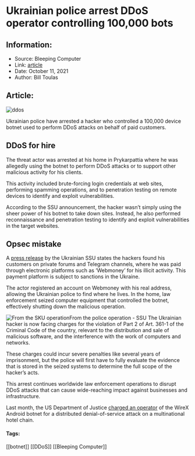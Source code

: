 # Ukrainian police arrest DDoS operator controlling 100,000 bots
### 

## Information:
+ Source: Bleeping Computer
+ Link: [article](https://www.bleepingcomputer.com/news/security/ukrainian-police-arrest-ddos-operator-controlling-100-000-bots/)
+ Date: October 11, 2021
+ Author: Bill Toulas


## Article:
![ddos](https://www.bleepstatic.com/content/hl-images/2021/01/23/ddos-header.jpg?rand=483397777)


Ukrainian police have arrested a hacker who controlled a 100,000 device botnet used to perform DDoS attacks on behalf of paid customers.


DDoS for hire
-------------


The threat actor was arrested at his home in Prykarpattia where he was allegedly using the botnet to perform DDoS attacks or to support other malicious activity for his clients.


This activity included brute-forcing login credentials at web sites, performing spamming operations, and to penetration testing on remote devices to identify and exploit vulnerabilities. 


According to the SSU announcement, the hacker wasn’t simply using the sheer power of his botnet to take down sites. Instead, he also performed reconnaissance and penetration testing to identify and exploit vulnerabilities in the target websites. 


Opsec mistake
-------------


A [press release](http://www.ssu.gov.ua/novyny/sbu-blokuvala-diialnist-armii-botiv-yaka-poshyriuvala-virusni-prohramy-i-zdiisniuvala-ddos-ta-spamataky) by the Ukrainian SSU states the hackers found his customers on private forums and Telegram channels, where he was paid through electronic platforms such as ‘Webmoney’ for his illicit activity. This payment platform is subject to sanctions in the Ukraine.


The actor registered an account on Webmoney with his real address, allowing the Ukrainian police to find where he lives. In the home, law enforcement seized computer equipment that controlled the botnet, effectively shutting down the malicious operation. 



![From the SKU operation](https://www.bleepstatic.com/images/news/u/1220909/police/ddos%20operator%20pc.jpg)From the police operation - SSU
The Ukrainian hacker is now facing charges for the violation of Part 2 of Art. 361-1 of the Criminal Code of the country, relevant to the distribution and sale of malicious software, and the interference with the work of computers and networks. 


These charges could incur severe penalties like several years of imprisonment, but the police will first have to fully evaluate the evidence that is stored in the seized systems to determine the full scope of the hacker’s acts. 


This arrest continues worldwide law enforcement operations to disrupt DDoS attacks that can cause wide-reaching impact against businesses and infrastructure.


Last month, the US Department of Justice [charged an operator](https://www.bleepingcomputer.com/news/security/wirex-ddos-botnet-admin-charged-for-attacking-hotel-chain/) of the WireX Android botnet for a distributed denial-of-service attack on a multinational hotel chain.




#### Tags:
[[botnet]] [[DDoS]] [[Bleeping Computer]]
